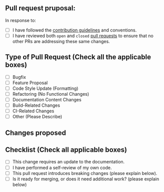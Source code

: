 <!-- Thank you for your contribution! -->

## Pull request pruposal:
<!-- Issue link is mandatory. If you haven't created one yet, please create an issue and include the link below. -->
In response to: <replace with the actual issue link>

- [ ] I have followed the [contribution guidelines](https://github.com/Himanshu-Parangat/cnss/blob/main/.github/CONTRIBUTING.md) and conventions.
- [ ] I have reviewed both `open` and `closed` [pull requests](https://github.com/Himanshu-Parangat/cnss/pulls) to ensure that no other PRs are addressing these same changes.

## Type of Pull Request (Check all the applicable boxes)

- [ ] Bugfix
- [ ] Feature Proposal
- [ ] Code Style Update (Formatting)
- [ ] Refactoring (No Functional Changes)
- [ ] Documentation Content Changes
- [ ] Build-Related Changes
- [ ] CI-Related Changes
- [ ] Other (Please Describe)

## Changes proposed
<!-- A description of the changes proposed in the pull request, Please use bullet points for clarity. -->


## Checklist (Check all applicable boxes)

- [ ] This change requires an update to the documentation.
- [ ] I have performed a self-review of my own code.
- [ ] This pull request introduces breaking changes (please explain below).
- [ ] Is it ready for merging, or does it need additional work? (please explain below)
